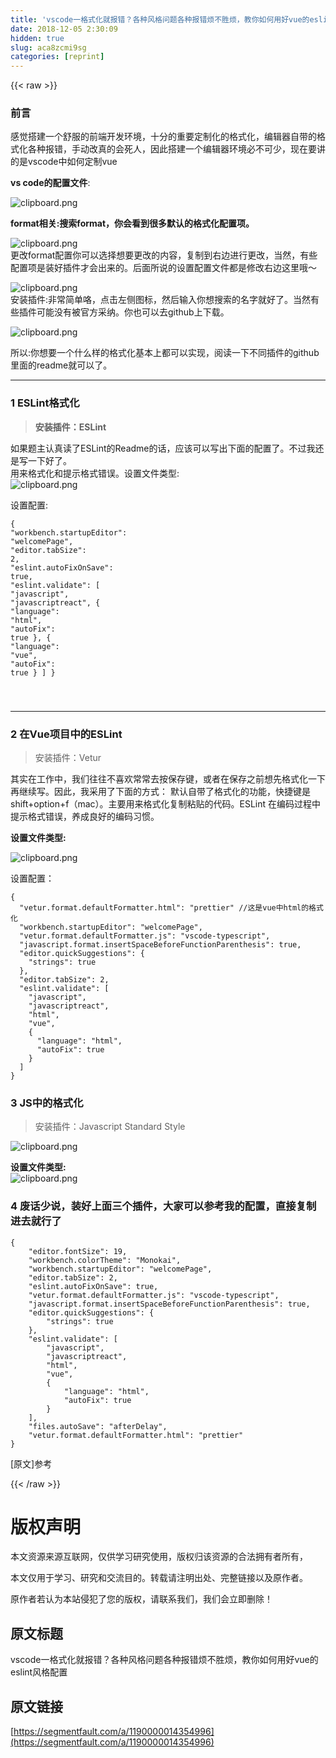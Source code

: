 ```yaml
---
title: 'vscode一格式化就报错？各种风格问题各种报错烦不胜烦，教你如何用好vue的eslint风格配置' 
date: 2018-12-05 2:30:09
hidden: true
slug: aca8zcmi9sg
categories: [reprint]
---
```


{{< raw >}}

                    
<h3 id="articleHeader0">前言</h3>
<p>感觉搭建一个舒服的前端开发环境，十分的重要定制化的格式化，编辑器自带的格式化各种报错，手动改真的会死人，因此搭建一个编辑器环境必不可少，现在要讲的是vscode中如何定制vue</p>
<p><strong>vs code的配置文件</strong>:</p>
<p><span class="img-wrap"><img data-src="/img/bV8ox2?w=656&amp;h=244" src="https://static.alili.tech/img/bV8ox2?w=656&amp;h=244" alt="clipboard.png" title="clipboard.png" style="cursor: pointer; display: inline;"></span></p>
<p><strong>format相关:搜索format，你会看到很多默认的格式化配置项。</strong></p>
<p><span class="img-wrap"><img data-src="/img/bV8ox8?w=654&amp;h=777" src="https://static.alili.tech/img/bV8ox8?w=654&amp;h=777" alt="clipboard.png" title="clipboard.png" style="cursor: pointer; display: inline;"></span><br>更改format配置你可以选择想要更改的内容，复制到右边进行更改，当然，有些配置项是装好插件才会出来的。后面所说的设置配置文件都是修改右边这里哦～</p>
<p><span class="img-wrap"><img data-src="/img/bV8oya?w=648&amp;h=153" src="https://static.alili.tech/img/bV8oya?w=648&amp;h=153" alt="clipboard.png" title="clipboard.png" style="cursor: pointer; display: inline;"></span><br>安装插件:非常简单咯，点击左侧图标，然后输入你想搜索的名字就好了。当然有些插件可能没有被官方采纳。你也可以去github上下载。</p>
<p><span class="img-wrap"><img data-src="/img/bV8oyb?w=397&amp;h=303" src="https://static.alili.tech/img/bV8oyb?w=397&amp;h=303" alt="clipboard.png" title="clipboard.png" style="cursor: pointer;"></span></p>
<p>所以:你想要一个什么样的格式化基本上都可以实现，阅读一下不同插件的github里面的readme就可以了。</p>
<hr>
<h3 id="articleHeader1">1 ESLint格式化</h3>
<blockquote><strong>安装插件：ESLint</strong></blockquote>
<p>如果题主认真读了ESLint的Readme的话，应该可以写出下面的配置了。不过我还是写一下好了。<br>用来格式化和提示格式错误。设置文件类型:<br><span class="img-wrap"><img data-src="/img/bV8oyc?w=443&amp;h=201" src="https://static.alili.tech/img/bV8oyc?w=443&amp;h=201" alt="clipboard.png" title="clipboard.png" style="cursor: pointer;"></span></p>
<p>设置配置:</p>
<div class="widget-codetool" style="display:none;">
      <div class="widget-codetool--inner">
      <span class="selectCode code-tool" data-toggle="tooltip" data-placement="top" title="" data-original-title="全选"></span>
      <span type="button" class="copyCode code-tool" data-toggle="tooltip" data-placement="top" data-clipboard-text="{
  &quot;workbench.startupEditor&quot;: &quot;welcomePage&quot;,
  &quot;editor.tabSize&quot;: 2,
  &quot;eslint.autoFixOnSave&quot;: true,
  &quot;eslint.validate&quot;: [
    &quot;javascript&quot;,
    &quot;javascriptreact&quot;,
    {
      &quot;language&quot;: &quot;html&quot;,
      &quot;autoFix&quot;: true
    },
    {
      &quot;language&quot;: &quot;vue&quot;,
      &quot;autoFix&quot;: true
    }
  ]
}

" title="" data-original-title="复制"></span>
      <span type="button" class="saveToNote code-tool" data-toggle="tooltip" data-placement="top" title="" data-original-title="放进笔记"></span>
      </div>
      </div><pre class="hljs json"><code>{
  <span class="hljs-attr">"workbench.startupEditor"</span>: <span class="hljs-string">"welcomePage"</span>,
  <span class="hljs-attr">"editor.tabSize"</span>: <span class="hljs-number">2</span>,
  <span class="hljs-attr">"eslint.autoFixOnSave"</span>: <span class="hljs-literal">true</span>,
  <span class="hljs-attr">"eslint.validate"</span>: [
    <span class="hljs-string">"javascript"</span>,
    <span class="hljs-string">"javascriptreact"</span>,
    {
      <span class="hljs-attr">"language"</span>: <span class="hljs-string">"html"</span>,
      <span class="hljs-attr">"autoFix"</span>: <span class="hljs-literal">true</span>
    },
    {
      <span class="hljs-attr">"language"</span>: <span class="hljs-string">"vue"</span>,
      <span class="hljs-attr">"autoFix"</span>: <span class="hljs-literal">true</span>
    }
  ]
}

</code></pre>
<hr>
<h3 id="articleHeader2">2 在Vue项目中的ESLint</h3>
<blockquote>安装插件：Vetur</blockquote>
<p>其实在工作中，我们往往不喜欢常常去按保存键，或者在保存之前想先格式化一下再继续写。因此，我采用了下面的方式：  默认自带了格式化的功能，快捷键是shift+option+f（mac）。主要用来格式化复制粘贴的代码。ESLint  在编码过程中提示格式错误，养成良好的编码习惯。</p>
<p><strong>设置文件类型:</strong></p>
<p><span class="img-wrap"><img data-src="/img/bV8oyg?w=394&amp;h=193" src="https://static.alili.tech/img/bV8oyg?w=394&amp;h=193" alt="clipboard.png" title="clipboard.png" style="cursor: pointer;"></span></p>
<p>设置配置：</p>
<div class="widget-codetool" style="display:none;">
      <div class="widget-codetool--inner">
      <span class="selectCode code-tool" data-toggle="tooltip" data-placement="top" title="" data-original-title="全选"></span>
      <span type="button" class="copyCode code-tool" data-toggle="tooltip" data-placement="top" data-clipboard-text="{
  &quot;vetur.format.defaultFormatter.html&quot;: &quot;prettier&quot; //这是vue中html的格式化
  &quot;workbench.startupEditor&quot;: &quot;welcomePage&quot;,
  &quot;vetur.format.defaultFormatter.js&quot;: &quot;vscode-typescript&quot;,
  &quot;javascript.format.insertSpaceBeforeFunctionParenthesis&quot;: true,
  &quot;editor.quickSuggestions&quot;: {
    &quot;strings&quot;: true
  },
  &quot;editor.tabSize&quot;: 2,
  &quot;eslint.validate&quot;: [
    &quot;javascript&quot;,
    &quot;javascriptreact&quot;,
    &quot;html&quot;,
    &quot;vue&quot;,
    {
      &quot;language&quot;: &quot;html&quot;,
      &quot;autoFix&quot;: true
    }
  ]
}
" title="" data-original-title="复制"></span>
      <span type="button" class="saveToNote code-tool" data-toggle="tooltip" data-placement="top" title="" data-original-title="放进笔记"></span>
      </div>
      </div><pre class="hljs json"><code>{
  <span class="hljs-attr">"vetur.format.defaultFormatter.html"</span>: <span class="hljs-string">"prettier"</span> //这是vue中html的格式化
  <span class="hljs-string">"workbench.startupEditor"</span>: <span class="hljs-string">"welcomePage"</span>,
  <span class="hljs-attr">"vetur.format.defaultFormatter.js"</span>: <span class="hljs-string">"vscode-typescript"</span>,
  <span class="hljs-attr">"javascript.format.insertSpaceBeforeFunctionParenthesis"</span>: <span class="hljs-literal">true</span>,
  <span class="hljs-attr">"editor.quickSuggestions"</span>: {
    <span class="hljs-attr">"strings"</span>: <span class="hljs-literal">true</span>
  },
  <span class="hljs-attr">"editor.tabSize"</span>: <span class="hljs-number">2</span>,
  <span class="hljs-attr">"eslint.validate"</span>: [
    <span class="hljs-string">"javascript"</span>,
    <span class="hljs-string">"javascriptreact"</span>,
    <span class="hljs-string">"html"</span>,
    <span class="hljs-string">"vue"</span>,
    {
      <span class="hljs-attr">"language"</span>: <span class="hljs-string">"html"</span>,
      <span class="hljs-attr">"autoFix"</span>: <span class="hljs-literal">true</span>
    }
  ]
}
</code></pre>
<h3 id="articleHeader3">3 JS中的格式化</h3>
<blockquote>安装插件：Javascript Standard Style</blockquote>
<p><span class="img-wrap"><img data-src="/img/bV8oyj?w=500&amp;h=360" src="https://static.alili.tech/img/bV8oyj?w=500&amp;h=360" alt="clipboard.png" title="clipboard.png" style="cursor: pointer; display: inline;"></span></p>
<p><strong>设置文件类型:</strong><br><span class="img-wrap"><img data-src="/img/bV8oyk?w=500&amp;h=122" src="https://static.alili.tech/img/bV8oyk?w=500&amp;h=122" alt="clipboard.png" title="clipboard.png" style="cursor: pointer; display: inline;"></span></p>
<h3 id="articleHeader4">4 废话少说，装好上面三个插件，大家可以参考我的配置，直接复制进去就行了</h3>
<div class="widget-codetool" style="display:none;">
      <div class="widget-codetool--inner">
      <span class="selectCode code-tool" data-toggle="tooltip" data-placement="top" title="" data-original-title="全选"></span>
      <span type="button" class="copyCode code-tool" data-toggle="tooltip" data-placement="top" data-clipboard-text="{
    &quot;editor.fontSize&quot;: 19,
    &quot;workbench.colorTheme&quot;: &quot;Monokai&quot;,
    &quot;workbench.startupEditor&quot;: &quot;welcomePage&quot;,
    &quot;editor.tabSize&quot;: 2,
    &quot;eslint.autoFixOnSave&quot;: true,
    &quot;vetur.format.defaultFormatter.js&quot;: &quot;vscode-typescript&quot;,
    &quot;javascript.format.insertSpaceBeforeFunctionParenthesis&quot;: true,
    &quot;editor.quickSuggestions&quot;: {
        &quot;strings&quot;: true
    },
    &quot;eslint.validate&quot;: [
        &quot;javascript&quot;,
        &quot;javascriptreact&quot;,
        &quot;html&quot;,
        &quot;vue&quot;,
        {
            &quot;language&quot;: &quot;html&quot;,
            &quot;autoFix&quot;: true
        }
    ],
    &quot;files.autoSave&quot;: &quot;afterDelay&quot;,
    &quot;vetur.format.defaultFormatter.html&quot;: &quot;prettier&quot;  
}
" title="" data-original-title="复制"></span>
      <span type="button" class="saveToNote code-tool" data-toggle="tooltip" data-placement="top" title="" data-original-title="放进笔记"></span>
      </div>
      </div><pre class="hljs json"><code>{
    <span class="hljs-attr">"editor.fontSize"</span>: <span class="hljs-number">19</span>,
    <span class="hljs-attr">"workbench.colorTheme"</span>: <span class="hljs-string">"Monokai"</span>,
    <span class="hljs-attr">"workbench.startupEditor"</span>: <span class="hljs-string">"welcomePage"</span>,
    <span class="hljs-attr">"editor.tabSize"</span>: <span class="hljs-number">2</span>,
    <span class="hljs-attr">"eslint.autoFixOnSave"</span>: <span class="hljs-literal">true</span>,
    <span class="hljs-attr">"vetur.format.defaultFormatter.js"</span>: <span class="hljs-string">"vscode-typescript"</span>,
    <span class="hljs-attr">"javascript.format.insertSpaceBeforeFunctionParenthesis"</span>: <span class="hljs-literal">true</span>,
    <span class="hljs-attr">"editor.quickSuggestions"</span>: {
        <span class="hljs-attr">"strings"</span>: <span class="hljs-literal">true</span>
    },
    <span class="hljs-attr">"eslint.validate"</span>: [
        <span class="hljs-string">"javascript"</span>,
        <span class="hljs-string">"javascriptreact"</span>,
        <span class="hljs-string">"html"</span>,
        <span class="hljs-string">"vue"</span>,
        {
            <span class="hljs-attr">"language"</span>: <span class="hljs-string">"html"</span>,
            <span class="hljs-attr">"autoFix"</span>: <span class="hljs-literal">true</span>
        }
    ],
    <span class="hljs-attr">"files.autoSave"</span>: <span class="hljs-string">"afterDelay"</span>,
    <span class="hljs-attr">"vetur.format.defaultFormatter.html"</span>: <span class="hljs-string">"prettier"</span>  
}
</code></pre>
<p>[原文]参考</p>

                
{{< /raw >}}

# 版权声明
本文资源来源互联网，仅供学习研究使用，版权归该资源的合法拥有者所有，

本文仅用于学习、研究和交流目的。转载请注明出处、完整链接以及原作者。

原作者若认为本站侵犯了您的版权，请联系我们，我们会立即删除！

## 原文标题
vscode一格式化就报错？各种风格问题各种报错烦不胜烦，教你如何用好vue的eslint风格配置

## 原文链接
[https://segmentfault.com/a/1190000014354996](https://segmentfault.com/a/1190000014354996)

